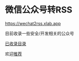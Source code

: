 # 微信公众号转RSS

https://wechat2rss.xlab.app

目前收录一些安全/开发相关的公众号

[已收录目录](list)

欢迎[推荐](https://github.com/ttttmr/wechat2rss/issues)